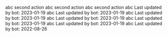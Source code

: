 abc
second action
abc
second action
abc
second action
abc
Last updated by bot: 2023-01-19
abc
Last updated by bot: 2023-01-19
abc
Last updated by bot: 2023-01-19
abc
Last updated by bot: 2023-01-19
abc
Last updated by bot: 2023-01-19
abc
Last updated by bot: 2023-01-19
abc
Last updated by bot: 2022-08-26
